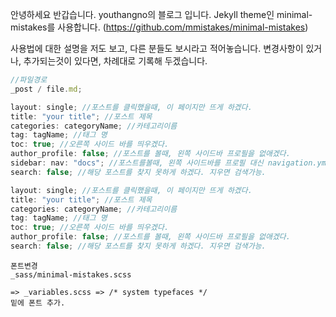 안녕하세요 반갑습니다. youthangno의 블로그 입니다.
Jekyll theme인 minimal-mistakes를 사용합니다. (https://github.com/mmistakes/minimal-mistakes)

사용법에 대한 설명을 저도 보고, 다른 분들도 보시라고 적어놓습니다.
변경사항이 있거나, 추가되는것이 있다면, 차례대로 기록해 두겠습니다.

```javascript
//파일경로
_post / file.md;

layout: single; //포스트를 클릭했을때, 이 페이지만 뜨게 하겠다.
title: "your title"; //포스트 제목
categories: categoryName; //카테고리이름
tag: tagName; //태그 명
toc: true; //오른쪽 사이드 바를 띄우겠다.
author_profile: false; //포스트를 볼때, 왼쪽 사이드바 프로필을 없애겠다.
sidebar: nav: "docs"; //포스트를볼때, 왼쪽 사이드바를 프로필 대신 navigation.yml 안에 docs 로 연결해주겠다.
search: false; //해당 포스트를 찾지 못하게 하겠다. 지우면 검색가능.

layout: single; //포스트를 클릭했을때, 이 페이지만 뜨게 하겠다.
title: "your title"; //포스트 제목
categories: categoryName; //카테고리이름
tag: tagName; //태그 명
toc: true; //오른쪽 사이드 바를 띄우겠다.
author_profile: false; //포스트를 볼때, 왼쪽 사이드바 프로필을 없애겠다.
search: false; //해당 포스트를 찾지 못하게 하겠다. 지우면 검색가능.
```

```
폰트변경
_sass/minimal-mistakes.scss

=> _variables.scss => /* system typefaces */
밑에 폰트 추가.

```

